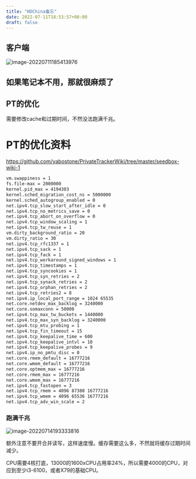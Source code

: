 ```yaml
---
title: "HDChina备忘"
date: 2022-07-11T18:53:57+08:00
draft: false
---
```


## 客户端

![image-20220711185413976](https://res.cloudinary.com/dbzr1zvpf/image/upload/v1657536856/2022/07/538c815f946c968773a39535f378fb5b.webp)

## 如果笔记本不用，那就很麻烦了

## PT的优化

需要修改cache和过期时间，不然没法跑满千兆。

# PT的优化资料

https://github.com/yabostone/PrivateTrackerWiki/tree/master/seedbox-wiki-1

```Bash
vm.swappiness = 1
fs.file-max = 2000000
kernel.pid_max = 4194303
kernel.sched_migration_cost_ns = 5000000
kernel.sched_autogroup_enabled = 0
net.ipv4.tcp_slow_start_after_idle = 0
net.ipv4.tcp_no_metrics_save = 0
net.ipv4.tcp_abort_on_overflow = 0
net.ipv4.tcp_window_scaling = 1
net.ipv4.tcp_tw_reuse = 1
vm.dirty_background_ratio = 20
vm.dirty_ratio = 30
net.ipv4.tcp_rfc1337 = 1
net.ipv4.tcp_sack = 1
net.ipv4.tcp_fack = 1
net.ipv4.tcp_workaround_signed_windows = 1
net.ipv4.tcp_timestamps = 1
net.ipv4.tcp_syncookies = 1
net.ipv4.tcp_syn_retries = 2
net.ipv4.tcp_synack_retries = 2
net.ipv4.tcp_orphan_retries = 2
net.ipv4.tcp_retries2 = 8
net.ipv4.ip_local_port_range = 1024 65535
net.core.netdev_max_backlog = 3240000
net.core.somaxconn = 50000
net.ipv4.tcp_max_tw_buckets = 1440000
net.ipv4.tcp_max_syn_backlog = 3240000
net.ipv4.tcp_mtu_probing = 1
net.ipv4.tcp_fin_timeout = 15
net.ipv4.tcp_keepalive_time = 600
net.ipv4.tcp_keepalive_intvl = 10
net.ipv4.tcp_keepalive_probes = 9
net.ipv4.ip_no_pmtu_disc = 0
net.core.rmem_default = 16777216
net.core.wmem_default = 16777216
net.core.optmem_max = 16777216
net.core.rmem_max = 16777216
net.core.wmem_max = 16777216
net.ipv4.tcp_fastopen = 3
net.ipv4.tcp_rmem = 4096 87380 16777216
net.ipv4.tcp_wmem = 4096 65536 16777216
net.ipv4.tcp_adv_win_scale = 2
```

### 跑满千兆

![image-20220714193333816](https://res.cloudinary.com/dbzr1zvpf/image/upload/v1657798418/2022/07/e127a0b07cad0b9b70b9c01619179732.webp)

额外注意不要开合并读写，这样速度慢。缓存需要这么多，不然就将缓存过期时间减少。

CPU需要4核打底，13000的1600xCPU占用率24%，所以需要4000的CPU，对应到至少i3-6100，或者X79的基础CPU。

